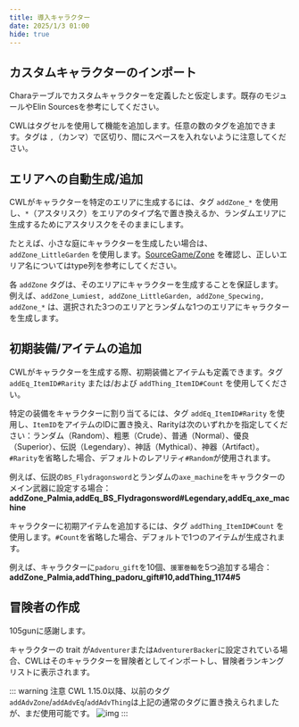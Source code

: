 ```yaml
---
title: 導入キャラクター
date: 2025/1/3 01:00
hide: true
---
```


## カスタムキャラクターのインポート

Charaテーブルでカスタムキャラクターを定義したと仮定します。既存のモジュールやElin Sourcesを参考にしてください。
<LinkCard t="SourceChara" u="https://docs.google.com/spreadsheets/d/1CJqsXFF2FLlpPz710oCpNFYF4W_5yoVn" />

CWLはタグセルを使用して機能を追加します。任意の数のタグを追加できます。タグは `,`（カンマ）で区切り、間にスペースを入れないように注意してください。

## エリアへの自動生成/追加

CWLがキャラクターを特定のエリアに生成するには、タグ `addZone_*` を使用し、`*`（アスタリスク）をエリアのタイプ名で置き換えるか、ランダムエリアに生成するためにアスタリスクをそのままにします。

たとえば、小さな庭にキャラクターを生成したい場合は、`addZone_LittleGarden` を使用します。[SourceGame/Zone](https://docs.google.com/spreadsheets/d/16-LkHtVqjuN9U0rripjBn-nYwyqqSGg_) を確認し、正しいエリア名についてはtype列を参考にしてください。

各 `addZone` タグは、そのエリアにキャラクターを生成することを保証します。例えば、`addZone_Lumiest, addZone_LittleGarden, addZone_Specwing, addZone_*` は、選択された3つのエリアとランダムな1つのエリアにキャラクターを生成します。

## 初期装備/アイテムの追加

CWLがキャラクターを生成する際、初期装備とアイテムも定義できます。タグ `addEq_ItemID#Rarity` または/および `addThing_ItemID#Count` を使用してください。

特定の装備をキャラクターに割り当てるには、タグ `addEq_ItemID#Rarity` を使用し、`ItemID`をアイテムのIDに置き換え、Rarityは次のいずれかを指定してください：ランダム（Random）、粗悪（Crude）、普通（Normal）、優良（Superior）、伝説（Legendary）、神話（Mythical）、神器（Artifact）。`#Rarity`を省略した場合、デフォルトのレアリティ`#Random`が使用されます。

例えば、伝説の`BS_Flydragonsword`とランダムの`axe_machine`をキャラクターのメイン武器に設定する場合：
**addZone_Palmia,addEq_BS_Flydragonsword#Legendary,addEq_axe_machine**

キャラクターに初期アイテムを追加するには、タグ `addThing_ItemID#Count` を使用します。`#Count`を省略した場合、デフォルトで1つのアイテムが生成されます。

例えば、キャラクターに`padoru_gift`を10個、`援軍巻軸`を5つ追加する場合：
**addZone_Palmia,addThing_padoru_gift#10,addThing_1174#5**

## 冒険者の作成

105gunに感謝します。

キャラクターの trait が`Adventurer`または`AdventurerBacker`に設定されている場合、CWLはそのキャラクターを冒険者としてインポートし、冒険者ランキングリストに表示されます。

::: warning 注意
CWL 1.15.0以降、以前のタグ`addAdvZone`/`addAdvEq`/`addAdvThing`は上記の通常のタグに置き換えられましたが、まだ使用可能です。
![img](https://i.postimg.cc/SN93258B/image.png)
:::
